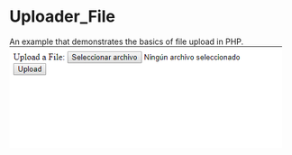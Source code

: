 # Uploader_File
An example that demonstrates the basics of file upload in PHP.
![Capture of webscreen](https://raw.githubusercontent.com/kamilelouch/Uploader_File/master/uploaded_files/capture.PNG)
